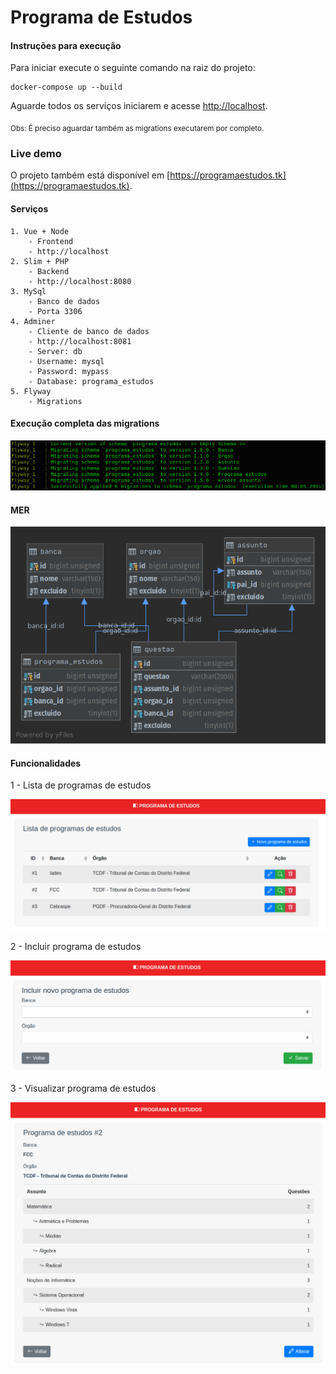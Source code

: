 # Programa de Estudos

#### Instruções para execução
Para iniciar execute o seguinte comando na raiz do projeto:

```
docker-compose up --build
```

Aguarde todos os serviços iniciarem  e acesse [http://localhost](http://localhost).

<sub>Obs: É preciso aguardar também as migrations executarem por completo.</sub>

### Live demo

O projeto também está disponível em [https://programaestudos.tk](https://programaestudos.tk).

#### Serviços

```
1. Vue + Node
    - Frontend
    - http://localhost
2. Slim + PHP
    - Backend
    - http://localhost:8080
3. MySql
    - Banco de dados
    - Porta 3306
4. Adminer
    - Cliente de banco de dados
    - http://localhost:8081
    - Server: db
    - Username: mysql
    - Password: mypass
    - Database: programa_estudos
5. Flyway
    - Migrations
```

#### Execução completa das migrations
![Execução completa das migrations](https://raw.githubusercontent.com/jcavalin/programa-estudos/master/assets/migrations.png "Execução completa das migrations")

#### MER
![MER](https://raw.githubusercontent.com/jcavalin/programa-estudos/master/assets/mer.png "MER")

#### Funcionalidades

1 - Lista de programas de estudos

![Lista de programas de estudos](https://raw.githubusercontent.com/jcavalin/programa-estudos/master/assets/1-lista-programa-estudos.png "Lista de programas de estudos")


2 - Incluir programa de estudos

![Incluir programa de estudos](https://raw.githubusercontent.com/jcavalin/programa-estudos/master/assets/2-incluir-programa-estudos.png "Incluir programa de estudos")


3 - Visualizar programa de estudos

![Visualizar programa de estudos](https://raw.githubusercontent.com/jcavalin/programa-estudos/master/assets/3-visualizar-programa-estudos.png "Visualizar programa de estudos")
